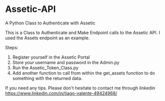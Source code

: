 # Assetic-API
A Python Class to Authenticate with Assetic

This is a Class to Authenticate and Make Endpoint calls to the Assetic API. I used the Assets endpoint as an example.

Steps:

1) Register yourself in the Assetic Portal
2) Store your username and password in the Admin.py
3) Run the Assetic_Token_Class.py
4) Add another function to call from within the get_assets function to do something with the returned data.

If you need any tips. Please don't hesitate to contact me through linkedin https://www.linkedin.com/in/tiago-valente-49424968/
